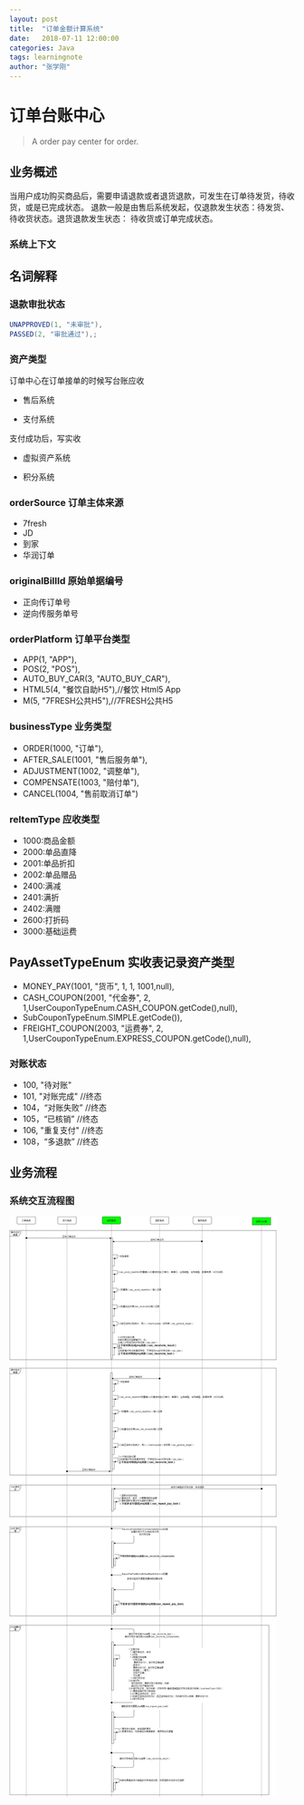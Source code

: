 ```yaml
---
layout: post
title:  "订单金额计算系统"
date:   2018-07-11 12:00:00
categories: Java
tags: learningnote
author: "张学刚"
---
```


# 订单台账中心

>A order pay center for order.

## 业务概述

当用户成功购买商品后，需要申请退款或者退货退款，可发生在订单待发货，待收货，或是已完成状态。 退款一般是由售后系统发起，仅退款发生状态：待发货、待收货状态。退货退款发生状态： 待收货或订单完成状态。

### 系统上下文

## 名词解释

### 退款审批状态

```java
UNAPPROVED(1, "未审批"),
PASSED(2, "审批通过"),;
```

### 资产类型
订单中心在订单接单的时候写台账应收

- 售后系统

- 支付系统

支付成功后，写实收

- 虚拟资产系统

- 积分系统

### orderSource 订单主体来源

- 7fresh
- JD
- 到家
- 华润订单

### originalBillId 原始单据编号

- 正向传订单号
- 逆向传服务单号

### orderPlatform 订单平台类型

- APP(1, "APP"),
- POS(2, "POS"),
- AUTO_BUY_CAR(3, "AUTO_BUY_CAR"),
- HTML5(4, "餐饮自助H5"),//餐饮 Html5 App
- M(5, "7FRESH公共H5"),//7FRESH公共H5

### businessType 业务类型

- ORDER(1000, "订单"),
- AFTER_SALE(1001, "售后服务单"),
- ADJUSTMENT(1002, "调整单"),
- COMPENSATE(1003, "赔付单"),
- CANCEL(1004, "售前取消订单")

### reItemType 应收类型

- 1000:商品金额
- 2000:单品直降
- 2001:单品折扣
- 2002:单品赠品
- 2400:满减
- 2401:满折
- 2402:满赠
- 2600:打折码
- 3000:基础运费

## PayAssetTypeEnum  实收表记录资产类型

- MONEY_PAY(1001, "货币", 1, 1, 1001,null),
- CASH_COUPON(2001, "代金券", 2, 1,UserCouponTypeEnum.CASH_COUPON.getCode(),null),
- SubCouponTypeEnum.SIMPLE.getCode()),
- FREIGHT_COUPON(2003, "运费券", 2, 1,UserCouponTypeEnum.EXPRESS_COUPON.getCode(),null),

### 对账状态

- 100, "待对账"
- 101, "对账完成" //终态
- 104，“对账失败” //终态
- 105，“已核销” //终态
- 106, "重复支付" //终态
- 108，“多退款” //终态

## 业务流程

### 系统交互流程图

![系统交互流程图](https://raw.githubusercontent.com/unionstars/unionstars.github.io/master/assets/images/pictures/2018-08-07-order-account-business/01-01.png)
